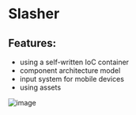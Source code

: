 # Slasher

## Features: ##
* using a self-written IoC container
* component architecture model
* input system for mobile devices
* using assets

![image](https://user-images.githubusercontent.com/69590858/206026041-9d3084b0-28b8-478f-8114-0f43b2f6beb5.png)
